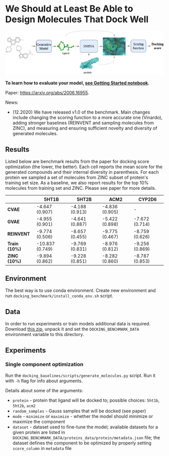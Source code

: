 # We Should at Least Be Able to Design Molecules That Dock Well

![Docking Benchmark Flow](images/docking_benchmark_flow.png?raw=true)

**To learn how to evaluate your model, [see Getting Started notebook](notebooks/getting-started.ipynb).**

Paper: https://arxiv.org/abs/2006.16955.

News: 
  * (12.2020) We have released v1.0 of the benchmark. Main changes include changing the scoring function to a more accurate one (Vinardo), adding stronger baselines (REINVENT and sampling molecules from ZINC), and measuring and ensuring sufficient novelty and diversity of generated molecules.

## Results

Listed below are benchmark results from the paper for docking score optimization (the lower, the better). Each cell reports the mean score for the generated compounds and their internal diversity in parenthesis. For each protein we sampled a set of molecules from ZINC subset of protein's training set size. As a baseline, we also report results for the top 10% molecules from training set and ZINC. Please see paper for more details.

|                 | 5HT1B           | 5HT2B          | ACM2           | CYP2D6         |
|-----------------|-----------------|----------------|----------------|----------------|
| **CVAE**        | -4.647 (0.907)  | -4.188 (0.913) | -4.836 (0.905) | -              |
| **GVAE**        | -4.955 (0.901)  | -4.641 (0.887) | -5.422 (0.898) | -7.672 (0.714) |
| **REINVENT**    | -9.774 (0.506)  | -8.657 (0.455) | -9.775 (0.467) | -8.759 (0.626) |
| **Train (10%)** | -10.837 (0.749) | -9.769 (0.831) | -8.976 (0.812) | -9.256 (0.869) |
| **ZINC (10%)**  | -9.894 (0.862)  | -9.228 (0.851) | -8.282 (0.860) | -8.787 (0.853) |

## Environment

The best way is to use conda environment.
Create new environment and run `docking_benchmark/install_conda_env.sh` script.

## Data

In order to run experiments or train models additional data is required.
Download [this zip](https://drive.google.com/open?id=1HJNgHBWE2eZc2gsHQhqay-V17GaviIxQ), unpack it and set the `DOCKING_BENCHMARK_DATA` environment variable to this directory.

## Experiments

### Single component optimization

Run the `docking_baselines/scripts/generate_molecules.py` script. Run it with `-h` flag for info about arguments.

Details about some of the arguments:
* `protein` - protein that ligand will be docked to; possible choices: `5ht1b`, `5ht2b`, `acm2`
* `random_samples` - Gauss samples that will be docked (see paper)
* `mode` - `minimize` or `maximize` - whether the model should minimize or maximize the component
* `dataset` - dataset used to fine-tune the model;
available datasets for a given protein are listed in `DOCKING_BENCHMARK_DATA/proteins_data/protein/metadata.json` file;
the dataset defines the component to be optimized by properly setting `score_column` in `metadata` file
